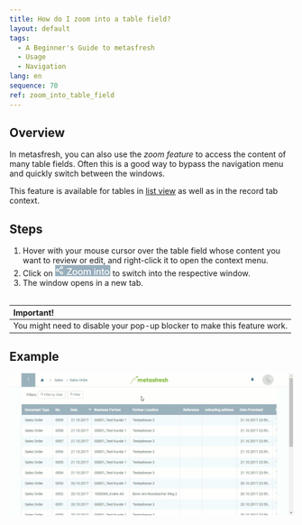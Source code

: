 ```yaml
---
title: How do I zoom into a table field?
layout: default
tags:
  - A Beginner's Guide to metasfresh
  - Usage
  - Navigation
lang: en
sequence: 70
ref: zoom_into_table_field
---
```


## Overview
In metasfresh, you can also use the *zoom feature* to access the content of many table fields. Often this is a good way to bypass the navigation menu and quickly switch between the windows.

This feature is available for tables in [list view](ViewModes) as well as in the record tab context.

## Steps
1. Hover with your mouse cursor over the table field whose content you want to review or edit, and right-click it to open the context menu.
1. Click on ![](assets/zoom_into_context.png) to switch into the respective window.
1. The window opens in a new tab.
<br><br>

| **Important!** |
| :- |
| You might need to disable your pop-up blocker to make this feature work. |

## Example
![](assets/zoom_into_table_field.gif)

